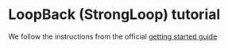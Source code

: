 # LoopBack (StrongLoop) tutorial
We follow the instructions from the official [getting started guide ](https://docs.strongloop.com/display/public/LB/Getting+started+with+LoopBack)
